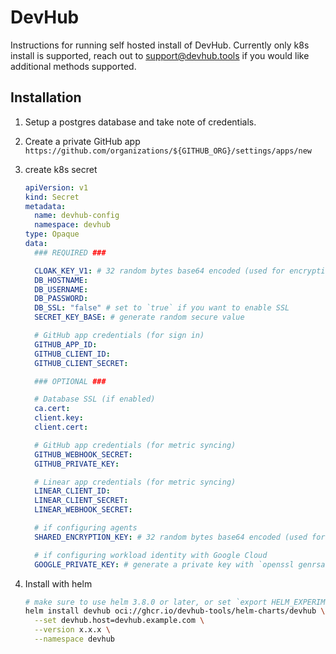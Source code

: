 # DevHub

Instructions for running self hosted install of DevHub. Currently only k8s install is supported, reach out to support@devhub.tools if you would like additional methods supported.

## Installation

1. Setup a postgres database and take note of credentials.

1. Create a private GitHub app `https://github.com/organizations/${GITHUB_ORG}/settings/apps/new`

1. create k8s secret

    ```yaml
    apiVersion: v1
    kind: Secret
    metadata:
      name: devhub-config
      namespace: devhub
    type: Opaque
    data:
      ### REQUIRED ###

      CLOAK_KEY_V1: # 32 random bytes base64 encoded (used for encrypting senstive fields in the database)
      DB_HOSTNAME:
      DB_USERNAME:
      DB_PASSWORD:
      DB_SSL: "false" # set to `true` if you want to enable SSL
      SECRET_KEY_BASE: # generate random secure value

      # GitHub app credentials (for sign in)
      GITHUB_APP_ID:
      GITHUB_CLIENT_ID:
      GITHUB_CLIENT_SECRET:

      ### OPTIONAL ###

      # Database SSL (if enabled)
      ca.cert:
      client.key:
      client.cert:

      # GitHub app credentials (for metric syncing)
      GITHUB_WEBHOOK_SECRET:
      GITHUB_PRIVATE_KEY:

      # Linear app credentials (for metric syncing)
      LINEAR_CLIENT_ID:
      LINEAR_CLIENT_SECRET:
      LINEAR_WEBHOOK_SECRET:

      # if configuring agents
      SHARED_ENCRYPTION_KEY: # 32 random bytes base64 encoded (used for encrypting communication between the server and agents)

      # if configuring workload identity with Google Cloud
      GOOGLE_PRIVATE_KEY: # generate a private key with `openssl genrsa -out privkey.pem 3072`
    ```

1. Install with helm

    ```bash
    # make sure to use helm 3.8.0 or later, or set `export HELM_EXPERIMENTAL_OCI=1`
    helm install devhub oci://ghcr.io/devhub-tools/helm-charts/devhub \
      --set devhub.host=devhub.example.com \
      --version x.x.x \
      --namespace devhub
    ```
